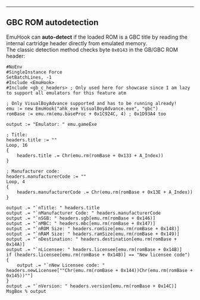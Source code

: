 
---

## GBC ROM autodetection

EmuHook can **auto-detect** if the loaded ROM is a GBC title by reading the internal cartridge header directly from emulated memory.  
The classic detection method checks byte `0x0143` in the GB/GBC ROM header:  

```autohotkey
#NoEnv
#SingleInstance Force
SetBatchLines, -1
#Include <EmuHook>
#Include <gb_c_headers> ; Only used here for showcase since I am lazy to support all emulators for this feature atm

; Only VisualBoyAdvance supported and has to be running already!
emu := new EmuHook("ahk_exe VisualBoyAdvance.exe", "gbc")
romBase := emu.rm(emu.baseProc + 0x1C924C, 4) ; 0x1D93A4 too

output := "Emulator: " emu.gameExe 

; Title:
headers.title := ""
Loop, 16
{
	headers.title .= Chr(emu.rm(romBase + 0x133 + A_Index))
}

; Manufacturer code:
headers.manufacturerCode := ""
Loop, 4
{
	headers.manufacturerCode .= Chr(emu.rm(romBase + 0x13E + A_Index))
}

output .= "`nTitle: " headers.title
output .= "`nManufacturer Code: " headers.manufacturerCode
output .= "`nSGB: " headers.sgb[emu.rm(romBase + 0x146)]
output .= "`nMBC: " headers.mbc[emu.rm(romBase + 0x147)]
output .= "`nROM Size: " headers.romSize[emu.rm(romBase + 0x148)]
output .= "`nRAM Size: " headers.ramSize[emu.rm(romBase + 0x149)]
output .= "`nDestination: " headers.destination[emu.rm(romBase + 0x14A)]
output .= "`nLicensee: " headers.licensee[emu.rm(romBase + 0x14B)]
if (headers.licensee[emu.rm(romBase + 0x14B)] == "New licensee code")
{
	output .= "`nNew Licensee code: " headers.newLicensee[""Chr(emu.rm(romBase + 0x144))Chr(emu.rm(romBase + 0x145))""]
}
output .= "`nVersion: " headers.version[emu.rm(romBase + 0x14C)]
MsgBox % output
```

